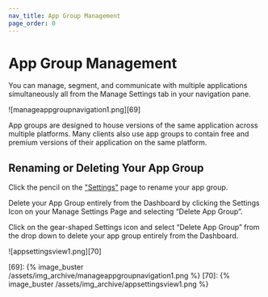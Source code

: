```yaml
---
nav_title: App Group Management
page_order: 0
---
```


# App Group Management
You can manage, segment, and communicate with multiple applications simultaneously all from the Manage Settings tab in your navigation pane.

![manageappgroupnavigation1.png][69]

App groups are designed to house versions of the same application across multiple platforms. Many clients also use app groups to contain free and premium versions of their application on the same platform.

## Renaming or Deleting Your App Group
Click the pencil on the ["Settings"][19] page to rename your app group.

Delete your App Group entirely from the Dashboard by clicking the Settings Icon on your Manage Settings Page and selecting “Delete App Group”.

Click on the gear-shaped Settings icon and select “Delete App Group” from the drop down to delete your app group entirely from the Dashboard.

![appsettingsview1.png][70]

[19]: https://dashboard-01.braze.com/app_settings/app_settings/ "App Settings Page"
[69]: {% image_buster /assets/img_archive/manageappgroupnavigation1.png %}
[70]: {% image_buster /assets/img_archive/appsettingsview1.png %}
